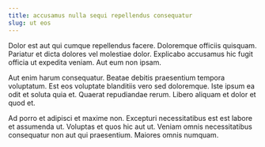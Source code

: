 ```yaml
---
title: accusamus nulla sequi repellendus consequatur
slug: ut eos
---
```


Dolor est aut qui cumque repellendus facere. Doloremque officiis quisquam. Pariatur et dicta dolores vel molestiae dolor. Explicabo accusamus hic fugit officia ut expedita veniam. Aut eum non ipsam.

Aut enim harum consequatur. Beatae debitis praesentium tempora voluptatum. Est eos voluptate blanditiis vero sed doloremque. Iste ipsum ea odit et soluta quia et. Quaerat repudiandae rerum. Libero aliquam et dolor et quod et.

Ad porro et adipisci et maxime non. Excepturi necessitatibus est est labore et assumenda ut. Voluptas et quos hic aut ut. Veniam omnis necessitatibus consequatur non aut qui praesentium. Maiores omnis numquam.

